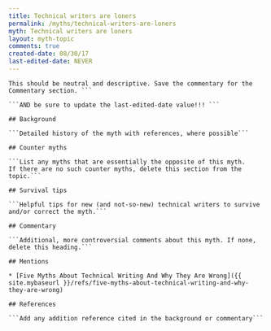 ```yaml
---
title: Technical writers are loners
permalink: /myths/technical-writers-are-loners
myth: Technical writers are loners
layout: myth-topic
comments: true
created-date: 08/30/17
last-edited-date: NEVER
---
```


```A summary description of the myth--no more than a line or two. 
This should be neutral and descriptive. Save the commentary for the 
Commentary section. ```

```AND be sure to update the last-edited-date value!!! ```

## Background

```Detailed history of the myth with references, where possible```

## Counter myths

```List any myths that are essentially the opposite of this myth.
If there are no such counter myths, delete this section from the topic.```

## Survival tips

```Helpful tips for new (and not-so-new) technical writers to survive and/or correct the myth.```

## Commentary

```Additional, more controversial comments about this myth. If none, delete this heading.```

## Mentions

* [Five Myths About Technical Writing And Why They Are Wrong]({{ site.mybaseurl }}/refs/five-myths-about-technical-writing-and-why-they-are-wrong)

## References

```Add any addition reference cited in the background or commentary```

